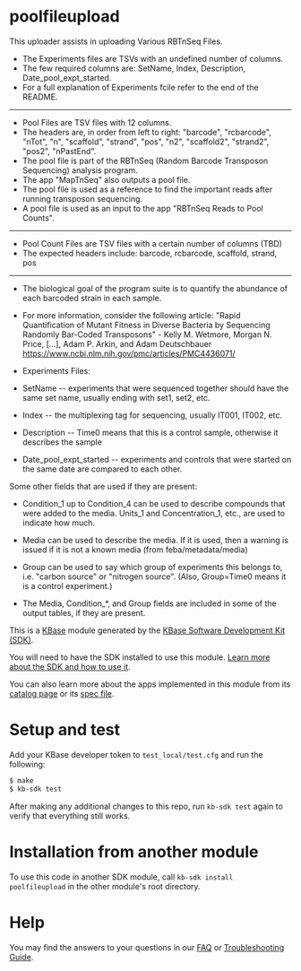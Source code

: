 # poolfileupload

This uploader assists in uploading Various RBTnSeq Files. 
* The Experiments files are TSVs with an undefined number of columns.
* The few required columns are: SetName, Index, Description, Date_pool_expt_started.
* For a full explanation of Experiments fcile refer to the end of the README.

---
* Pool Files are TSV files with 12 columns. 
* The headers are, in order from left to right: "barcode", "rcbarcode",
"nTot", "n", "scaffold", "strand", "pos", "n2", "scaffold2", "strand2", "pos2",
"nPastEnd".
* The pool file is part of the RBTnSeq (Random Barcode Transposon Sequencing)
analysis program. 
* The app "MapTnSeq" also outputs a pool file. 
* The pool file is used as a reference to find the important reads after 
running transposon sequencing. 
* A pool file is used as an input to the app "RBTnSeq Reads to Pool Counts".

---
* Pool Count Files are TSV files with a certain number of columns (TBD)
* The expected headers include: barcode, rcbarcode, scaffold, strand, pos 

---
* The biological goal of the program suite is to quantify the abundance of each 
barcoded strain in each sample.


* For more information, consider the following article:
"Rapid Quantification of Mutant Fitness in Diverse Bacteria by 
Sequencing Randomly Bar-Coded Transposons" - Kelly M. Wetmore, Morgan N. Price, 
[...], Adam P. Arkin, and Adam Deutschbauer
https://www.ncbi.nlm.nih.gov/pmc/articles/PMC4436071/







* Experiments Files:
* SetName -- experiments that were sequenced together should have the same set name, usually ending with set1, set2, etc.

* Index -- the multiplexing tag for sequencing, usually IT001, IT002, etc.

* Description -- Time0 means that this is a control sample, otherwise it describes the sample

* Date_pool_expt_started -- experiments and controls that were started on the same date are compared to each other.

Some other fields that are used if they are present:

* Condition_1 up to Condition_4 can be used to describe compounds that were added to the media. Units_1 and Concentration_1, etc., are used to indicate how much.

* Media can be used to describe the media. If it is used, then a warning is issued if it is not a known media (from feba/metadata/media)

* Group can be used to say which group of experiments this belongs to, i.e. "carbon source" or "nitrogen source". (Also, Group=Time0 means it is a control experiment.)

* The Media, Condition_*, and Group fields are included in some of the output tables, if they are present.


This is a [KBase](https://kbase.us) module generated by the [KBase Software Development Kit (SDK)](https://github.com/kbase/kb_sdk).

You will need to have the SDK installed to use this module. [Learn more about the SDK and how to use it](https://kbase.github.io/kb_sdk_docs/).

You can also learn more about the apps implemented in this module from its [catalog page](https://narrative.kbase.us/#catalog/modules/poolfileupload) or its [spec file]($module_name.spec).

# Setup and test

Add your KBase developer token to `test_local/test.cfg` and run the following:

```bash
$ make
$ kb-sdk test
```

After making any additional changes to this repo, run `kb-sdk test` again to verify that everything still works.

# Installation from another module

To use this code in another SDK module, call `kb-sdk install poolfileupload` in the other module's root directory.

# Help

You may find the answers to your questions in our [FAQ](https://kbase.github.io/kb_sdk_docs/references/questions_and_answers.html) or [Troubleshooting Guide](https://kbase.github.io/kb_sdk_docs/references/troubleshooting.html).





